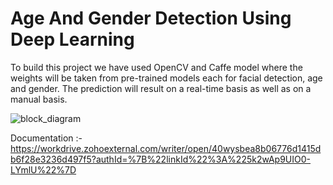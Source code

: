
# Age And Gender Detection Using Deep Learning
To build this project we have used OpenCV and Caffe model where the weights will be taken from pre-trained models each for 
facial detection, age and gender. The prediction will result on a real-time basis as well as on a manual basis.


![block_diagram](https://user-images.githubusercontent.com/69404495/125663865-0053d02a-052c-4e46-9366-c453201a8473.png)

Documentation :- https://workdrive.zohoexternal.com/writer/open/40wysbea8b06776d1415db6f28e3236d497f5?authId=%7B%22linkId%22%3A%225k2wAp9UIO0-LYmlU%22%7D
